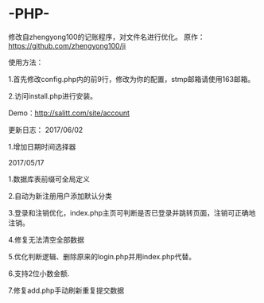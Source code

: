 # -PHP-
修改自zhengyong100的记账程序，对文件名进行优化。 原作：https://github.com/zhengyong100/ji

使用方法：

1.首先修改config.php内的前9行，修改为你的配置，stmp邮箱请使用163邮箱。

2.访问install.php进行安装。

Demo：http://salitt.com/site/account

更新日志：
2017/06/02

1.增加日期时间选择器

2017/05/17

1.数据库表前缀可全局定义

2.自动为新注册用户添加默认分类

3.登录和注销优化，index.php主页可判断是否已登录并跳转页面，注销可正确地注销。

4.修复无法清空全部数据

5.优化判断逻辑、删除原来的login.php并用index.php代替。

6.支持2位小数金额.

7.修复add.php手动刷新重复提交数据
